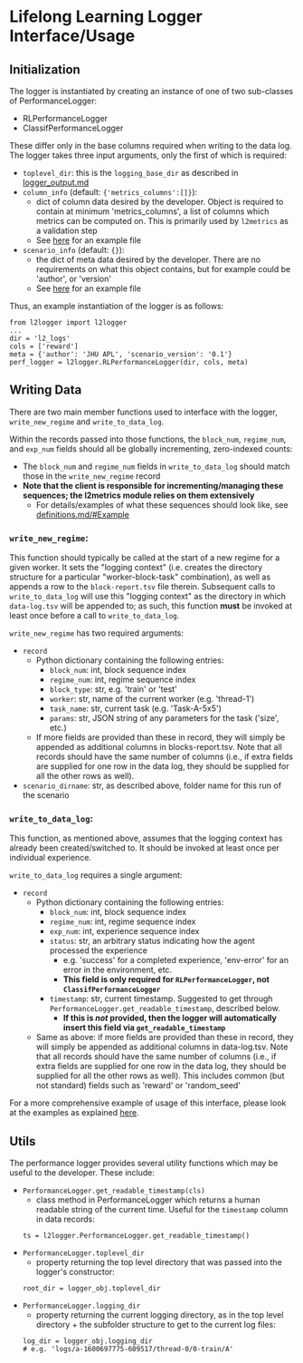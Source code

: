 
# Lifelong Learning Logger Interface/Usage

## Initialization

The logger is instantiated by creating an instance of one of two sub-classes
of PerformanceLogger:
- RLPerformanceLogger
- ClassifPerformanceLogger

These differ only in the base columns required when writing to the data log.
The logger takes three input arguments, only the first of which is required:
- `toplevel_dir`: this is the `logging_base_dir` as described in
[logger_output.md](./logger_output.md)
- `column_info` (default: `{'metrics_columns':[]}`):
    - dict of column data desired by the developer. Object is required to
    contain at minimum 'metrics_columns', a list of columns which metrics can
    be computed on. This is primarily used by `l2metrics` as a validation step
    - See [here](./examples/example_column_info.json) for an example file
- `scenario_info` (default: `{}`):
  - the dict of meta data desired by the developer. There are no requirements
  on what this object contains, but for example could be 'author', or 'version'
  - See [here](./examples/example_scenario_info.json) for an example file

Thus, an example instantiation of the logger is as follows:
```
from l2logger import l2logger
...
dir = 'l2_logs'
cols = ['reward']
meta = {'author': 'JHU APL', 'scenario_version': '0.1'}
perf_logger = l2logger.RLPerformanceLogger(dir, cols, meta)
```

## Writing Data

There are two main member functions used to interface with the logger, 
`write_new_regime` and `write_to_data_log`.

Within the records passed into those functions, the `block_num`,
`regime_num`, and `exp_num` fields should all be globally incrementing,
zero-indexed counts:
- The `block_num` and `regime_num` fields in `write_to_data_log` should match those in
  the `write_new_regime` record
- **Note that the client is responsible for incrementing/managing these
  sequences; the l2metrics module relies on them extensively**
    - For details/examples of what these sequences should look like, see
    [definitions.md/#Example](./definitions.md/#Example)
  

### `write_new_regime`:
This function should typically be called at the start of
a new regime for a given worker.
It sets the "logging context" (i.e. creates the directory
structure for a particular "worker-block-task" combination), as well as
appends a row to the `block-report.tsv` file therein.
Subsequent calls to `write_to_data_log` will use this "logging context" as the
directory in which `data-log.tsv` will be appended to; as such, this function 
**must** be invoked at least once before a call to `write_to_data_log`.

`write_new_regime` has two required arguments:
- `record`
    - Python dictionary containing the following entries:
        - `block_num`: int, block sequence index
        - `regime_num`: int, regime sequence index
        - `block_type`: str, e.g. 'train' or 'test'
        - `worker`: str, name of the current worker (e.g. 'thread-1')
        - `task_name`: str, current task (e.g. 'Task-A-5x5')
        - `params`: str, JSON string of any parameters for the task ('size', etc.)
    - If more fields are provided than these in record, they will simply be
    appended as additional columns in blocks-report.tsv. Note that all records
    should have the same number of columns (i.e., if extra fields are
    supplied for one row in the data log, they should be supplied for all the
    other rows as well).
- `scenario_dirname`: str, as described above, folder name for this run of the scenario

### `write_to_data_log`:
This function, as mentioned above, assumes that the logging context has
already been created/switched to. It should be invoked at least once per
individual experience.

`write_to_data_log` requires a single argument:
- `record`
    - Python dictionary containing the following entries:
        - `block_num`: int, block sequence index
        - `regime_num`: int, regime sequence index
        - `exp_num`: int, experience sequence index
        - `status`: str, an arbitrary status indicating how the agent
        processed the experience
            - e.g. 'success' for a completed experience, 'env-error' for an error
              in the environment, etc.
            - **This field is only required for `RLPerformanceLogger`,
              not `ClassifPerformanceLogger`**
        - `timestamp`: str, current timestamp. Suggested to get through 
            `PerformanceLogger.get_readable_timestamp`, described below.
            - **If this is *not* provided, then the logger will
            automatically insert this field via `get_readable_timestamp`**
    - Same as above: if more fields are provided than these in record, they
    will simply be appended as additional columns in data-log.tsv. Note that
    all records should have the same number of columns (i.e., if extra fields
    are supplied for one row in the data log, they should be supplied for all
    the other rows as well). This includes common (but not standard) fields
    such as 'reward' or 'random_seed'

For a more comprehensive example of usage of this interface, please look at the
examples as explained [here](../examples/README.md).

## Utils

The performance logger provides several utility functions which may be useful
to the developer. These include:

- `PerformanceLogger.get_readable_timestamp(cls)`
    - class method in PerformanceLogger which returns a human readable string
      of the current time. Useful for the `timestamp` column in data records:
    ```
    ts = l2logger.PerformanceLogger.get_readable_timestamp()
    ```
- `PerformanceLogger.toplevel_dir`
    - property returning the top level directory that was passed into the
    logger's constructor:
    ```
    root_dir = logger_obj.toplevel_dir
    ```
- `PerformanceLogger.logging_dir`
    - property returning the current logging directory, as in the top level
    directory + the subfolder structure to get to the current log files:
    ```
    log_dir = logger_obj.logging_dir
    # e.g. 'logs/a-1600697775-609517/thread-0/0-train/A'
    ```